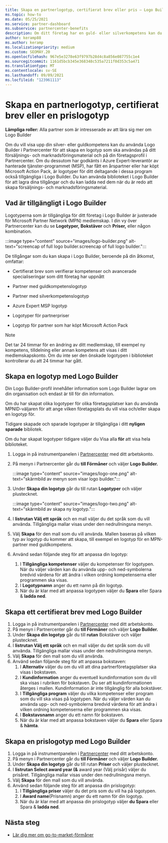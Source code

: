 ```yaml
---
title: Skapa en partnerlogotyp, certifierat brev eller pris – Logo Builder
ms.topic: how-to
ms.date: 05/25/2021
ms.service: partner-dashboard
ms.subservice: partnercenter-benefits
description: Om ditt företag har en guld- eller silverkompetens kan du generera en logotyp som är anpassad för ditt företag eller begära ett anpassat certifierat verifieringsbrev med logo builder-verktyget i Partnercenter.
author: keramp88
ms.author: keramp
ms.localizationpriority: medium
ms.custom: SEOMAY.20
ms.openlocfilehash: 967e5e3278e63f9797b28d4c8a856e087755c1e4
ms.sourcegitcommit: 1161d5bcb345e368348c535a7211f0d353c5a471
ms.translationtype: MT
ms.contentlocale: sv-SE
ms.lasthandoff: 09/09/2021
ms.locfileid: "123961113"
---
```

# <a name="create-a-partner-logo-certified-letter-or-award-logo"></a>Skapa en partnerlogotyp, certifierat brev eller en prislogotyp

**Lämpliga roller:** Alla partner som är intresserade av att lära sig mer om Logo Builder

Om du vill visa upp din silver- eller guldkompetens kan du använda Logo Builder i Partnercenter för att skapa en logotyp som ska användas på ditt försäljnings- och marknadsföringsmaterial och på din företagsprofil i Partnercenter. Om du dessutom har godkänts i Azure Expert-leverantör av hanterade tjänster-programmet (MSP), har fått en årspartner eller har köpt Microsoft Action Pack, är logotyper för ditt deltagande i dessa program också tillgängliga i Logo Builder. Du kan använda biblioteket i Logo Builder för att lagra dina tillgångar och du kan ladda ned dem när du är redo att skapa försäljnings- och marknadsföringsmaterial.

## <a name="what-is-available-in-logo-builder"></a>Vad är tillgängligt i Logo Builder

Logotyperna som är tillgängliga för ditt företag i Logo Builder är justerade för Microsoft Partner Network (MPN) medlemskap. I din vy över Partnercenter kan du se **Logotyper,** **Bokstäver** och **Priser,** eller någon kombination.

:::image type="content" source="images/logo-builder.png" alt-text="screencap of full logo builder.screencap of full logo builder.":::

De tillgångar som du kan skapa i Logo Builder, beroende på din åtkomst, omfattar:

- Certifierat brev som verifierar kompetenser och avancerade specialiseringar som ditt företag har uppnått

- Partner med guldkompetenslogotyp

- Partner med silverkompetenslogotyp

- Azure Expert MSP logotyp

- Logotyper för partnerpriser

- Logotyp för partner som har köpt Microsoft Action Pack

>[!NOTE]
>Det tar 24 timmar för en ändring av ditt medlemskap, till exempel ny kompetens, tilldelning eller annan kompetens att visas i ditt medlemskapskonto. Om du inte ser den önskade logotypen i biblioteket kontrollerar du att 24 timmar har gått.

## <a name="create-a-logo-using-logo-builder"></a>Skapa en logotyp med Logo Builder

Din Logo Builder-profil innehåller information som Logo Builder lagrar om din organisation och endast är till för din information.

Om du har skapat olika logotyper för olika företagsplatser kan du använda MPNID-väljaren för att ange vilken företagsplats du vill visa och/eller skapa en logotyp för.

Tidigare skapade och sparade logotyper är tillgängliga i ditt **nyligen sparade** bibliotek.

Om du har skapat logotyper tidigare väljer du Visa alla **för** att visa hela biblioteket.

1. Logga in på instrumentpanelen i [Partnercenter](https://partner.microsoft.com/dashboard) med ditt arbetskonto.
1. På menyn i Partnercenter går du **till Förmåner** och väljer **Logo Builder.**

   :::image type="content" source="images/logo-one.png" alt-text="skärmbild av menyn som visar logo builder.":::
1. Under **Skapa din logotyp** går du till rutan **Logotyper** och väljer plustecknet.

   :::image type="content" source="images/logo-two.png" alt-text="skärmbild av skapa ny logotyp.":::
1. I **listrutan Välj ett språk** och en mall väljer du det språk som du vill använda. Tillgängliga mallar visas under den nedrullningsna menyn.
1. Välj **Skapa** för den mall som du vill använda. Mallen baseras på vilken typ av logotyp du kommer att skapa, till exempel en logotyp för en MPN-partner med guldkompetens.
1. Använd sedan följande steg för att anpassa din logotyp:
    1. I **Tillgängliga kompetenser** väljer du kompetenser för logotypen. När du väljer värden kan du använda upp- och ned-symbolerna bredvid värdena för att ändra i vilken ordning kompetenserna eller programmen ska visas.
    1. I **Logotypnamn** anger du ett namn på din logotyp.
    1. När du är klar med att anpassa logotypen väljer du **Spara** eller Spara & **ladda ned**.

## <a name="create-a-certified-letter-using-logo-builder"></a>Skapa ett certifierat brev med Logo Builder

1. Logga in på instrumentpanelen i [Partnercenter](https://partner.microsoft.com/dashboard) med ditt arbetskonto.
1. På menyn i Partnercenter går du **till Förmåner** och väljer **Logo Builder.**
1. Under **Skapa din logotyp** går du till **rutan** Bokstäver och väljer plustecknet.
1. I **listrutan Välj ett språk** och en mall väljer du det språk som du vill använda. Tillgängliga mallar visas under den nedrullningsna menyn.
1. Välj **Skapa** för den mall som du vill använda.
1. Använd sedan följande steg för att anpassa bokstaven:
    1. I **Alternativ** väljer du om du vill att dina partnerföretagsplatser ska visas i bokstaven.
    1. I **Kundinformation** anger du eventuell kundinformation som du vill ska visas i rubriken för bokstaven. Du ser att kundinformationen återges i mallen. Kundinformation är inte tillgänglig för alla bokstäver.
    1. I **Tillgängliga program** väljer du vilka kompetenser eller program som du vill ska visas på logotypen. När du väljer värden kan du använda upp- och ned-symbolerna bredvid värdena för att ändra i vilken ordning kompetenserna eller programmen ska visas.
    1. I **Bokstavsnamn** anger du ett namn för bokstaven.
    1. När du är klar med att anpassa bokstaven väljer du **Spara** eller Spara & **hämta**.

## <a name="create-an-award-logo-using-logo-builder"></a>Skapa en prislogotyp med Logo Builder

1. Logga in på instrumentpanelen i [Partnercenter](https://partner.microsoft.com/dashboard) med ditt arbetskonto.
1. På menyn i Partnercenter går du **till Förmåner** och väljer **Logo Builder.**
1. Under **Skapa din logotyp** går du till rutan **Priser** och väljer plustecknet.
1. I **listrutan Select award year (&** award year (Välj prisår) väljer du prisåret. Tillgängliga mallar visas under den nedrullningsna menyn.
1. Välj **Skapa** för den mall som du vill använda.
1. Använd sedan följande steg för att anpassa din prislogotyp:
    1. I **Tillgängliga priser** väljer du det pris som du vill ha på logotypen.
    1. I **Award name**(Prisnamn) anger du ett namn för din logotyp.
    1. När du är klar med att anpassa din prislogotyp väljer **du Spara** eller Spara & **ladda ned**.

## <a name="next-steps"></a>Nästa steg

- [Lär dig mer om go-to-market-förmåner](mpn-learn-about-go-to-market-benefits.md)
